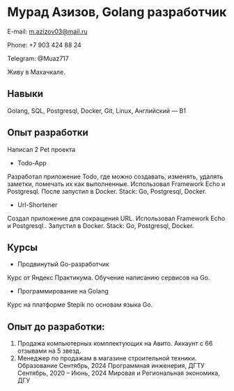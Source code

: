 # Мурад Азизов, Golang разработчик


E-mail: m.azizov03@mail.ru

Phone: +7 903 424 88 24

Telegram: @Muaz717

Живу в Махачкале.

## Навыки

Golang, SQL, Postgresql, Docker, Git, Linux, Английский — B1

## Опыт разработки

Написал 2 Pet проекта

* Todo-App
  
Разработал приложение Todo, где можно создавать, изменять, удалять заметки, помечать
их как выполненные. Использовал Framework Echo и Postgresql. После запустил в Docker.
Stack: Go, Postgresql, Docker.

* Url-Shortener
  
Создал приложение для сокращения URL. Использовал Framework Echo и Postgresql..
Запустил в Docker.
Stack: Go, Postgresql, Docker.

## Курсы

* Продвинутый Go-разработчик
  
Курс от Яндекс Практикума. Обучение написанию сервисов на Go.

* Программирование на Golang
  
Курс на платформе Stepik по основам языка Go.

## Опыт до разработки:
1. Продажа компьютерных комплектующих на Авито. Аккаунт с 66 отзывами на 5
звезд.
2. Менеджер по продажам в магазине строительной техники.
Образование
Сентябрь, 2024
Программная инженерия, ДГТУ
Сентябрь, 2020 – Июнь, 2024
Мировая и Региональная экономика, ДГУ
